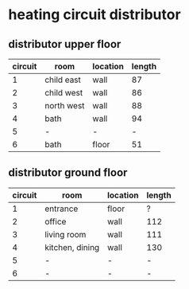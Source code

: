 # heating circuit distributor

## distributor **upper floor**

circuit|room|location|length
-|-|-|-
1|child east|wall|87
2|child west|wall|86
3|north west|wall|88
4|bath|wall|94
5|-|-|-
6|bath|floor|51

## distributor **ground floor**

circuit|room|location|length
-|-|-|-
1|entrance|floor|?
2|office|wall|112
3|living room|wall|111
4|kitchen, dining|wall|130
5|-|-|-
6|-|-|-
